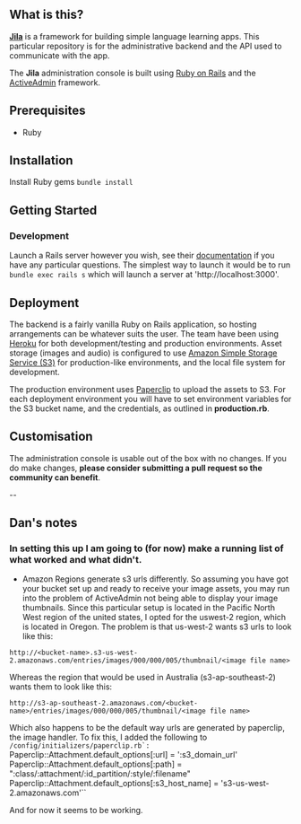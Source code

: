 ## What is this?

[**Jila**](http://jilaframework.github.io) is a framework for building simple language learning apps. This particular repository is for the administrative backend and the API used to communicate with the app.

The **Jila** administration console is built using [Ruby on Rails](http://rubyonrails.org/) and the [ActiveAdmin](http://activeadmin.info/) framework.

## Prerequisites

- Ruby

## Installation

Install Ruby gems
`bundle install`

## Getting Started

### Development
Launch a Rails server however you wish, see their [documentation](http://guides.rubyonrails.org/getting_started.html) if you have any particular questions. The simplest way to launch it would be to run `bundle exec rails s` which will launch a server at 'http://localhost:3000'.

## Deployment
The backend is a fairly vanilla Ruby on Rails application, so hosting arrangements can be whatever suits the user. The team have been using [Heroku](http://www.heroku.com) for both development/testing and production environments. Asset storage (images and audio) is configured to use [Amazon Simple Storage Service (S3)](http://aws.amazon.com/s3/) for production-like environments, and the local file system for development.

The production environment uses [Paperclip](https://github.com/thoughtbot/paperclip) to upload the assets to S3. For each deployment environment you will have to set environment variables for the S3 bucket name, and the credentials, as outlined in **production.rb**.

## Customisation
The administration console is usable out of the box with no changes. If you do make changes, **please consider submitting a pull request so the community can benefit**.

--

## Dan's notes

### In setting this up I am going to (for now) make a running list of what worked and what didn't.

- Amazon Regions generate s3 urls differently. So assuming you have got your bucket set up and ready
to receive your image assets, you may run into the problem of ActiveAdmin not being able to display
your image thumbnails. Since this particular setup is located in the Pacific North West region of
the united states, I opted for the uswest-2 region, which is located in Oregon. The problem is that
us-west-2 wants s3 urls to look like this:  

``http://<bucket-name>.s3-us-west-2.amazonaws.com/entries/images/000/000/005/thumbnail/<image file name>``

Whereas the region that would be used in Australia (s3-ap-southeast-2) wants them to look like this:

``http://s3-ap-southeast-2.amazonaws.com/<bucket-name>/entries/images/000/000/005/thumbnail/<image file name>``

Which also happens to be the default way urls are generated by paperclip, the image handler. To fix this, I added the following to ``/config/initializers/paperclip.rb`:
``Paperclip::Attachment.default_options[:url] = ':s3_domain_url'
Paperclip::Attachment.default_options[:path] = ":class/:attachment/:id_partition/:style/:filename"
Paperclip::Attachment.default_options[:s3_host_name] = 's3-us-west-2.amazonaws.com'``

And for now it seems to be working.

